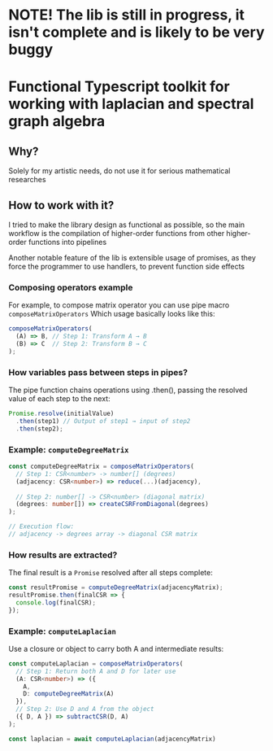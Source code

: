 # NOTE! The lib is still in progress, it isn't complete and is likely to be very buggy

# Functional Typescript toolkit for working with laplacian and spectral graph algebra

## Why?

Solely for my artistic needs, do not use it for serious mathematical researches

## How to work with it?

I tried to make the library design as functional as possible, so the main workflow is 
the compilation of higher-order functions from other higher-order functions into pipelines

Another notable feature of the lib is extensible usage of promises, as they force 
the programmer to use handlers, to prevent function side effects

### Composing operators example 

For example, to compose matrix operator you can use pipe macro `composeMatrixOperators`
Which usage basically looks like this:

```ts
composeMatrixOperators(
  (A) => B, // Step 1: Transform A → B
  (B) => C  // Step 2: Transform B → C
);
```

### How variables pass between steps in pipes?

The pipe function chains operations using .then(), passing the resolved 
value of each step to the next:

```ts
Promise.resolve(initialValue)
  .then(step1) // Output of step1 → input of step2
  .then(step2);
```

### Example: `computeDegreeMatrix`

```ts
const computeDegreeMatrix = composeMatrixOperators(
  // Step 1: CSR<number> -> number[] (degrees)
  (adjacency: CSR<number>) => reduce(...)(adjacency),
  
  // Step 2: number[] -> CSR<number> (diagonal matrix)
  (degrees: number[]) => createCSRFromDiagonal(degrees)
);

// Execution flow:
// adjacency -> degrees array -> diagonal CSR matrix
```

### How results are extracted?

The final result is a `Promise` resolved after all steps complete:

```ts
const resultPromise = computeDegreeMatrix(adjacencyMatrix);
resultPromise.then(finalCSR => {
  console.log(finalCSR);
});
```

### Example: `computeLaplacian`

Use a closure or object to carry both A and intermediate results:

```ts
const computeLaplacian = composeMatrixOperators(
  // Step 1: Return both A and D for later use
  (A: CSR<number>) => ({
    A,
    D: computeDegreeMatrix(A)
  }),
  // Step 2: Use D and A from the object
  ({ D, A }) => subtractCSR(D, A)
);

const laplacian = await computeLaplacian(adjacencyMatrix)
```